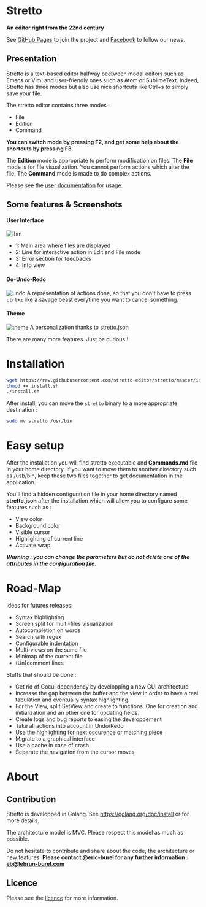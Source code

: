 # Stretto
**An editor right from the 22nd century**

See [GitHub Pages](http://stretto-editor.github.io/) to join the project and [Facebook](https://www.facebook.com/Stretto-841328495972117/?fref=ts) to follow our news.

## Presentation

Stretto is a text-based editor halfway beetween modal editors such as Emacs or Vim,
and user-friendly ones such as Atom or SublimeText. Indeed, Stretto has three modes
but also use nice shortcuts like Ctrl+s to simply save your file.

The stretto editor contains three modes :
 * File
 * Edition
 * Command
 
**You can switch mode by pressing F2, and get some help about the shortcuts by pressing F3.**

The **Edition** mode is appropriate to perform modification on files. The **File**
mode is for file visualization. You cannot perform actions which alter the file.
The **Command** mode is made to do complex actions.

Please see the [user documentation](Commands.md) for usage.

## Some features & Screenshots

#### User Interface
![ihm](https://cloud.githubusercontent.com/assets/17803473/15940756/c37d8d48-2e7d-11e6-82fd-08162dabb0d1.png)
 * 1: Main area where files are displayed
 * 2: Line for interactive action in Edit and File mode
 * 3: Error section for feedbacks
 * 4: Info view

#### Do-Undo-Redo
![undo](https://cloud.githubusercontent.com/assets/17803473/15940784/daddb526-2e7d-11e6-9d44-b9e1e0fd7cc2.png)
A representation of actions done, so that you don't have to press `ctrl+z` like a savage beast everytime you want to cancel something.

#### Theme
![theme](https://cloud.githubusercontent.com/assets/17803473/15940781/da6f5018-2e7d-11e6-9ba5-83220996e43e.png)
A personalization thanks to stretto.json

There are many more features. Just be curious !


# Installation

```bash
wget https://raw.githubusercontent.com/stretto-editor/stretto/master/install.sh
chmod +x install.sh
./install.sh
```
After install, you can move the `stretto` binary to a more appropriate destination :
```bash
sudo mv stretto /usr/bin
```
# Easy setup

After the installation you will find stretto executable and **Commands.md** file in
your home directory. If you want to move them to another directory such as
/usb/bin, keep these two files together to get documentation in the application.

You'll find a hidden configuration file in your home directory named
**stretto.json** after the installation which will allow you to configure some
features such as :

* View color
* Background color
* Visible cursor
* Highlighting of current line
* Activate wrap

***Warning : you can change the parameters but do not delete one of the
attributes in the configuration file.***


# Road-Map

Ideas for futures releases:
 * Syntax highlighting
 * Screen split for multi-files visualization
 * Autocompletion on words
 * Search with regex
 * Configurable indentation
 * Multi-views on the same file
 * Minimap of the current file
 * (Un)comment lines

Stuffs that should be done :
 * Get rid of Gocui dependency by developping a new GUI architecture
 * Increase the gap between the buffer and the view in order to have a real
tabulation and eventually syntax highlighting.
 * For the View, split SetView and create to functions. One for creation and
initialization and an other one for updating fields.
 * Create logs and bug reports to easing the developpement
 * Take all actions into account in Undo/Redo
 * Use the highlighting for next occurence or matching piece
 * Migrate to a graphical interface
 * Use a cache in case of crash
 * Separate the navigation from the cursor moves

# About
## Contribution

Stretto is developped in Golang. See https://golang.org/doc/install or for
more details.

The architecture model is MVC. Please respect this model as much as possible.

Do not hesitate to contribute and share about the code, the architecture or new features. 
**Please contact @eric-burel for any further information : [eb@lebrun-burel.com](mailto:eb@lebrun-burel.com)**

## Licence

Please see the [licence](LICENCE) for more information.
